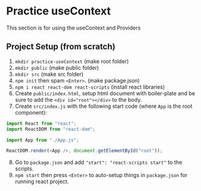 # Practice useContext

This section is for using the useContext and Providers

## Project Setup (from scratch)

1. `mkdir practice-useContext` (make root folder)
2. `mkdir public` (make public folder)
3. `mkdir src` (make src folder)
4. `npm init` then spam `<Enter>`. (make package.json)
5. `npm i react react-dom react-scripts` (install react libraries)
6. Create `public/index.html`, setup html document with boiler-plate and be sure to add the `<div id="root"></div>` to the body.
7. Create `src/index.js` with the following start code (where `App` is the root component):

```js
import React from "react";
import ReactDOM from "react-dom";

import App from "./App.js";

ReactDOM.render(<App />, document.getElementById("root"));
```

8. Go to `package.json` and add `"start": "react-scripts start"` to the scripts.
9. `npm start` then press `<Enter>` to auto-setup things in `package.json` for running react project.
